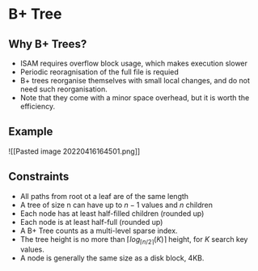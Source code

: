 # B+ Tree
## Why B+ Trees?
* ISAM requires overflow block usage, which makes execution slower
* Periodic reoragnisation of the full file is requied
* B+ trees reorganise themselves with small local changes, and do not need such reorganisation.
* Note that they come with a minor space overhead, but it is worth the efficiency.

## Example
![[Pasted image 20220416164501.png]]

## Constraints
* All paths from root ot a leaf are of the same length
* A tree of size n can have up to $n-1$ values and $n$ children
* Each node has at least half-filled children (rounded up)
* Each node is at least half-full (rounded up)
* A B+ Tree counts as a multi-level sparse index.
* The tree height is no more than $\lceil log_{\lceil n/2 \rceil} (K) \rceil$  height, for $K$ search key values.
* A node is generally the same size as a disk block, 4KB.